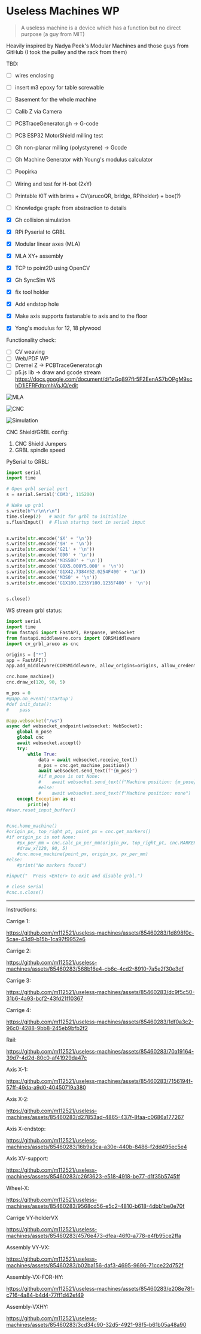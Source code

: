 # Useless Machines WP

> A useless machine is a device which has a function but no direct purpose (a guy from MIT)

Heavily inspired by Nadya Peek's Modular Machines and those guys from GitHub (I took the pulley and the rack from them)

TBD:
- [ ] wires enclosing
- [ ] insert m3 epoxy for table screwable
- [ ] Basement for the whole machine
- [ ] Calib Z via Camera
- [ ] PCBTraceGenerator.gh  -> G-code

- [ ] PCB ESP32 MotorShield milling test
- [ ] Gh non-planar milling (polystyrene) -> Gcode
- [ ] Gh Machine Generator with Young's modulus calculator
- [ ] Poopirka

- [ ] Wiring and test for H-bot (2xY)
- [ ] Printable KIT with brims + CV(arucoQR, bridge, RPiholder) + box(?)
- [ ] Knowledge graph: from abstraction to details


- [x] Gh collision simulation
- [x] RPi Pyserial to GRBL  
- [x] Modular linear axes (MLA)
- [x] MLA XY+ assembly
- [x] TCP to point2D using OpenCV
- [x] Gh SyncSim WS

- [x] fix tool holder
- [x] Add endstop hole
- [x] Make axis supports fastanable to axis and to the floor
- [x] Yong's modulus for 12, 18 plywood


Functionality check:
- [ ] CV weaving 
- [ ] Web/PDF WP
- [ ] Dremel Z -> PCBTraceGenerator.gh
- [ ] p5.js lib -> draw and gcode stream
https://docs.google.com/document/d/1zGq897flr5F2EenAS7bOPgM9schD1iEFRFdtpmhVqJQ/edit

![MLA](imgs/MLA.jpg)

![CNC](imgs/cnc-shield.jpg)

![Simulation](imgs/gh-sim.gif)

CNC Shield/GRBL config:

1. CNC Shield Jumpers
2. GRBL spindle speed


PySerial to GRBL:

```python
import serial
import time

# Open grbl serial port
s = serial.Serial('COM3', 115200)

# Wake up grbl
s.write(b"\r\n\r\n")
time.sleep(2)   # Wait for grbl to initialize 
s.flushInput()  # Flush startup text in serial input


s.write(str.encode('$X' + '\n'))
s.write(str.encode('$H' + '\n'))
s.write(str.encode('G21' + '\n'))
s.write(str.encode('G90' + '\n'))
s.write(str.encode('M3S500' + '\n'))
s.write(str.encode('G0X5.000Y5.000' + '\n'))
s.write(str.encode('G1X42.7384Y52.0254F400' + '\n'))
s.write(str.encode('M3S0' + '\n'))
s.write(str.encode('G1X100.1235Y100.1235F400' + '\n'))


s.close()    

```


WS stream grbl status:

```python
import serial
import time
from fastapi import FastAPI, Response, WebSocket
from fastapi.middleware.cors import CORSMiddleware
import cv_grbl_aruco as cnc

origins = ["*"]
app = FastAPI()
app.add_middleware(CORSMiddleware, allow_origins=origins, allow_credentials=True, allow_methods=["*"], allow_headers=["*"],)

cnc.home_machine()
cnc.draw_x(120, 90, 5)

m_pos = 0
#@app.on_event('startup')
#def init_data():
#    pass

@app.websocket("/ws")
async def websocket_endpoint(websocket: WebSocket):
    global m_pose
    global cnc
    await websocket.accept()
    try:
        while True:
            data = await websocket.receive_text()
            m_pos = cnc.get_machine_position()
            await websocket.send_text(f"{m_pos}")
            #if m_pose is not None:
            #    await websocket.send_text(f"Machine position: {m_pose}")
            #else:
            #    await websocket.send_text(f"Machine position: none")
    except Exception as e:
        print(e)
##ser.reset_input_buffer()


#cnc.home_machine()
#origin_px, top_right_pt, point_px = cnc.get_markers()
#if origin_px is not None:
    #px_per_mm = cnc.calc_px_per_mm(origin_px, top_right_pt, cnc.MARKER_SIZE_MM)
    #draw_x(120, 90, 5)
    #cnc.move_machine(point_px, origin_px, px_per_mm)
#else:
    #print("No markers found")

#input("  Press <Enter> to exit and disable grbl.")

# close serial
#cnc.s.close()

```

-------------------------------------

Instructions:


Carrige 1:

https://github.com/m112521/useless-machines/assets/85460283/1d898f0c-5cae-43d9-b15b-1ca97f9952e6

Carrige 2:

https://github.com/m112521/useless-machines/assets/85460283/568b16e4-cb6c-4cd2-8910-7a5e2f30e3df


Carrige 3:

https://github.com/m112521/useless-machines/assets/85460283/dc9f5c50-31b6-4a93-bcf2-43fd21f10367


Carrige 4:

https://github.com/m112521/useless-machines/assets/85460283/1df0a3c2-96c0-4288-9bb8-245eb9bfb2f2


Rail: 

https://github.com/m112521/useless-machines/assets/85460283/70a19164-39d7-4d2d-80c0-af41929da47c


Axis X-1:

https://github.com/m112521/useless-machines/assets/85460283/7156194f-57ff-49da-a9d0-40450719a380


Axis X-2:

https://github.com/m112521/useless-machines/assets/85460283/d27853ad-4865-437f-8faa-c0686a177267



Axis X-endstop:

https://github.com/m112521/useless-machines/assets/85460283/16b9a3ca-a30e-440b-8486-f2dd495ec5e4


Axis XV-support:

https://github.com/m112521/useless-machines/assets/85460283/c26f3623-e518-4918-be77-d1f35b5745ff


Wheel-X:

https://github.com/m112521/useless-machines/assets/85460283/9568cd56-e5c2-4810-b618-4dbb1be0e70f


Carrige VY-holderVX

https://github.com/m112521/useless-machines/assets/85460283/4576e473-dfea-46f0-a778-e4fb95ce2ffa


Assembly VY-VX:

https://github.com/m112521/useless-machines/assets/85460283/b02ba156-daf3-4695-9696-71cce22d752f


Assembly-VX-FOR-HY:

https://github.com/m112521/useless-machines/assets/85460283/e208e78f-c716-4a84-b4d4-77ff1d42ef49


Assembly-VXHY:

https://github.com/m112521/useless-machines/assets/85460283/3cd34c90-32d5-4921-98f5-b61b05a48a90


